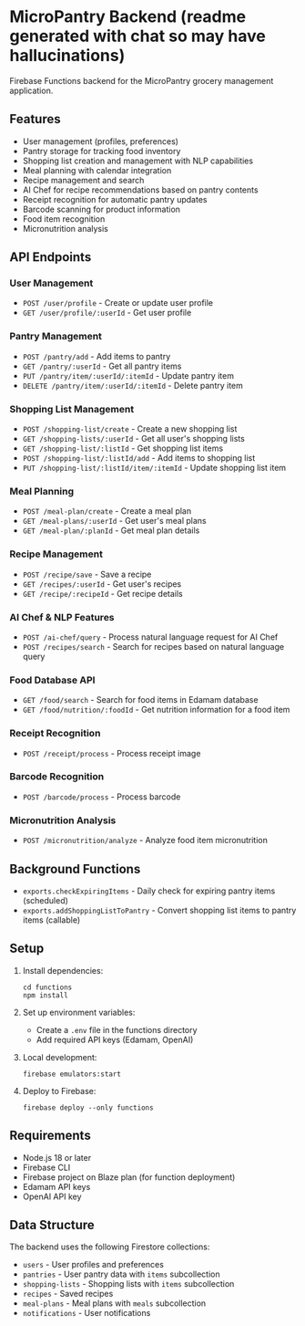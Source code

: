 # MicroPantry Backend (readme generated with chat so may have hallucinations)

Firebase Functions backend for the MicroPantry grocery management application.

## Features

- User management (profiles, preferences)
- Pantry storage for tracking food inventory
- Shopping list creation and management with NLP capabilities
- Meal planning with calendar integration
- Recipe management and search
- AI Chef for recipe recommendations based on pantry contents
- Receipt recognition for automatic pantry updates
- Barcode scanning for product information
- Food item recognition
- Micronutrition analysis

## API Endpoints

### User Management
- `POST /user/profile` - Create or update user profile
- `GET /user/profile/:userId` - Get user profile

### Pantry Management
- `POST /pantry/add` - Add items to pantry
- `GET /pantry/:userId` - Get all pantry items
- `PUT /pantry/item/:userId/:itemId` - Update pantry item
- `DELETE /pantry/item/:userId/:itemId` - Delete pantry item

### Shopping List Management
- `POST /shopping-list/create` - Create a new shopping list
- `GET /shopping-lists/:userId` - Get all user's shopping lists
- `GET /shopping-list/:listId` - Get shopping list items
- `POST /shopping-list/:listId/add` - Add items to shopping list
- `PUT /shopping-list/:listId/item/:itemId` - Update shopping list item

### Meal Planning
- `POST /meal-plan/create` - Create a meal plan
- `GET /meal-plans/:userId` - Get user's meal plans
- `GET /meal-plan/:planId` - Get meal plan details

### Recipe Management
- `POST /recipe/save` - Save a recipe
- `GET /recipes/:userId` - Get user's recipes
- `GET /recipe/:recipeId` - Get recipe details

### AI Chef & NLP Features
- `POST /ai-chef/query` - Process natural language request for AI Chef
- `POST /recipes/search` - Search for recipes based on natural language query

### Food Database API
- `GET /food/search` - Search for food items in Edamam database
- `GET /food/nutrition/:foodId` - Get nutrition information for a food item

### Receipt Recognition
- `POST /receipt/process` - Process receipt image

### Barcode Recognition
- `POST /barcode/process` - Process barcode

### Micronutrition Analysis
- `POST /micronutrition/analyze` - Analyze food item micronutrition

## Background Functions
- `exports.checkExpiringItems` - Daily check for expiring pantry items (scheduled)
- `exports.addShoppingListToPantry` - Convert shopping list items to pantry items (callable)

## Setup

1. Install dependencies:
   ```
   cd functions
   npm install
   ```

2. Set up environment variables:
   - Create a `.env` file in the functions directory
   - Add required API keys (Edamam, OpenAI)

3. Local development:
   ```
   firebase emulators:start
   ```

4. Deploy to Firebase:
   ```
   firebase deploy --only functions
   ```

## Requirements

- Node.js 18 or later
- Firebase CLI
- Firebase project on Blaze plan (for function deployment)
- Edamam API keys
- OpenAI API key

## Data Structure

The backend uses the following Firestore collections:
- `users` - User profiles and preferences
- `pantries` - User pantry data with `items` subcollection
- `shopping-lists` - Shopping lists with `items` subcollection
- `recipes` - Saved recipes
- `meal-plans` - Meal plans with `meals` subcollection
- `notifications` - User notifications 